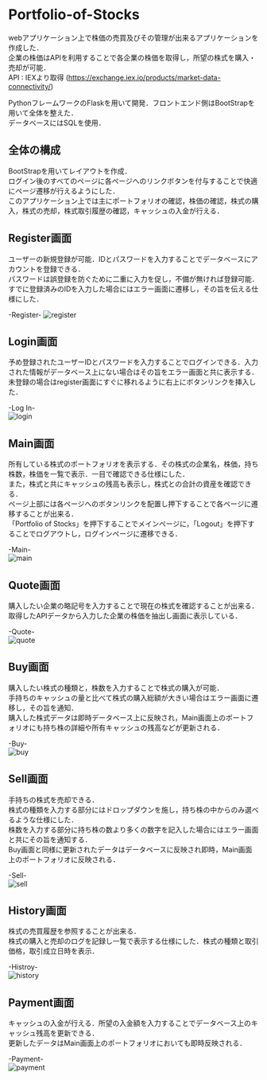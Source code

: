 # Portfolio-of-Stocks
webアプリケーション上で株価の売買及びその管理が出来るアプリケーションを作成した．  
企業の株価はAPIを利用することで各企業の株価を取得し，所望の株式を購入・売却が可能．  
API : IEXより取得 (https://exchange.iex.io/products/market-data-connectivity/)  

PythonフレームワークのFlaskを用いて開発．フロントエンド側はBootStrapを用いて全体を整えた．  
データベースにはSQLを使用．

## 全体の構成  
BootStrapを用いてレイアウトを作成．  
ログイン後のすべてのページに各ページへのリンクボタンを付与することで快適にページ遷移が行えるようにした．  
このアプリケーション上では主にポートフォリオの確認，株価の確認，株式の購入，株式の売却，株式取引履歴の確認，キャッシュの入金が行える．


## Register画面
ユーザーの新規登録が可能．IDとパスワードを入力することでデータベースにアカウントを登録できる．  
パスワードは誤登録を防ぐために二重に入力を促し，不備が無ければ登録可能．  
すでに登録済みのIDを入力した場合にはエラー画面に遷移し，その旨を伝える仕様にした．

-Register-
![register](https://user-images.githubusercontent.com/77096897/151731857-47053610-17db-4c86-b6fb-e63ba1638a54.png)


## Login画面  
予め登録されたユーザーIDとパスワードを入力することでログインできる．入力された情報がデータベース上にない場合はその旨をエラー画面と共に表示する．  
未登録の場合はregister画面にすぐに移れるように右上にボタンリンクを挿入した．  

-Log In-  
![login](https://user-images.githubusercontent.com/77096897/151732126-e7f4f2d7-334c-4728-83c4-5961bd1f31ed.png)


## Main画面  
所有している株式のポートフォリオを表示する．その株式の企業名，株価，持ち株数，株価を一覧で表示．一目で確認できる仕様にした．  
また，株式と共にキャッシュの残高も表示し，株式との合計の資産を確認できる．  
ページ上部には各ページへのボタンリンクを配置し押下することで各ページに遷移することが出来る．  
「Portfolio of Stocks」を押下することでメインページに，「Logout」を押下することでログアウトし，ログインページに遷移できる．  

-Main-  
![main](https://user-images.githubusercontent.com/77096897/151733138-fb3c45bd-122e-4555-a01a-0fdfa82b4822.png)


## Quote画面  
購入したい企業の略記号を入力することで現在の株式を確認することが出来る．  
取得したAPIデータから入力した企業の株価を抽出し画面に表示している．  

-Quote-  
![quote](https://user-images.githubusercontent.com/77096897/151733845-861a6732-0c0b-49ef-9216-e5d09038fd5c.png)


## Buy画面  
購入したい株式の種類と，株数を入力することで株式の購入が可能．  
手持ちのキャッシュの量と比べて株式の購入総額が大きい場合はエラー画面に遷移し，その旨を通知．  
購入した株式データは即時データベース上に反映され，Main画面上のポートフォリオにも持ち株の詳細や所有キャッシュの残高などが更新される．  

-Buy-  
![buy](https://user-images.githubusercontent.com/77096897/151734161-569b516e-06a7-4c83-a67a-2f6a1aed3d8f.png)  


## Sell画面  
手持ちの株式を売却できる．  
株式の種類を入力する部分にはドロップダウンを施し，持ち株の中からのみ選べるような仕様にした．  
株数を入力する部分に持ち株の数より多くの数字を記入した場合にはエラー画面と共にその旨を通知する．  
Buy画面と同様に更新されたデータはデータベースに反映され即時，Main画面上のポートフォリオに反映される．  

-Sell-  
![sell](https://user-images.githubusercontent.com/77096897/151734374-af924106-b1d2-479b-bbe1-7bffc1e358ca.png)  


## History画面  
株式の売買履歴を参照することが出来る．  
株式の購入と売却のログを記録し一覧で表示する仕様にした．株式の種類と取引価格，取引成立日時を表示．  

-Histroy-  
![history](https://user-images.githubusercontent.com/77096897/151734926-4b4a7aeb-3f50-45c3-b9b6-62330e414c5f.png)  


## Payment画面  
キャッシュの入金が行える．所望の入金額を入力することでデータベース上のキャッシュ残高を更新できる．  
更新したデータはMain画面上のポートフォリオにおいても即時反映される．  

-Payment-  
![payment](https://user-images.githubusercontent.com/77096897/151735095-a7eb13ba-0267-4310-8221-6fe57e11841d.png)
